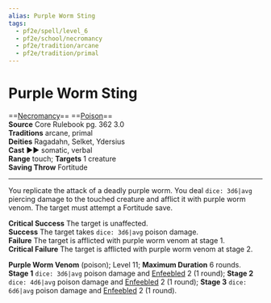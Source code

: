 ```yaml
---
alias: Purple Worm Sting
tags:
  - pf2e/spell/level_6
  - pf2e/school/necromancy
  - pf2e/tradition/arcane
  - pf2e/tradition/primal
---
```


# Purple Worm Sting

==[Necromancy](../../../Traits/Necromancy.md)== ==[Poison](../../../Traits/Poison.md)==  
__Source__ Core Rulebook pg. 362 3.0  
**Traditions** arcane, primal  
**Deities** Ragadahn, Selket, Ydersius  
**Cast** ►► somatic, verbal  
**Range** touch; **Targets** 1 creature  
**Saving Throw** Fortitude

---

You replicate the attack of a deadly purple worm. You deal `dice: 3d6|avg` piercing damage to the touched creature and afflict it with purple worm venom. The target must attempt a Fortitude save.

**Critical Success** The target is unaffected.  
**Success** The target takes `dice: 3d6|avg` poison damage.  
**Failure** The target is afflicted with purple worm venom at stage 1.  
**Critical Failure** The target is afflicted with purple worm venom at stage 2.

**Purple Worm Venom** (poison); Level 11; **Maximum Duration** 6 rounds. **Stage 1** `dice: 3d6|avg` poison damage and [Enfeebled](../../../Conditions/Enfeebled.md) 2 (1 round); **Stage 2** `dice: 4d6|avg` poison damage and [Enfeebled](../../../Conditions/Enfeebled.md) 2 (1 round); **Stage 3** `dice: 6d6|avg` poison damage and [Enfeebled](../../../Conditions/Enfeebled.md) 2 (1 round).
